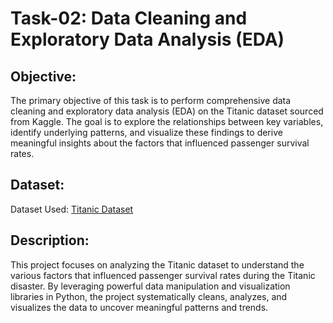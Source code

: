 # Task-02: Data Cleaning and Exploratory Data Analysis (EDA)
## Objective:
The primary objective of this task is to perform comprehensive data cleaning and exploratory data analysis (EDA) on the Titanic dataset sourced from Kaggle. The goal is to explore the relationships between key variables, identify underlying patterns, and visualize these findings to derive meaningful insights about the factors that influenced passenger survival rates.

## Dataset:
Dataset Used: [Titanic Dataset](https://www.kaggle.com/c/titanic/data)

## Description:
This project focuses on analyzing the Titanic dataset to understand the various factors that influenced passenger survival rates during the Titanic disaster. By leveraging powerful data manipulation and visualization libraries in Python, the project systematically cleans, analyzes, and visualizes the data to uncover meaningful patterns and trends.
